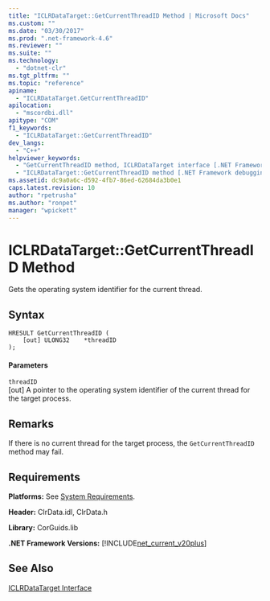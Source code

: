 ```yaml
---
title: "ICLRDataTarget::GetCurrentThreadID Method | Microsoft Docs"
ms.custom: ""
ms.date: "03/30/2017"
ms.prod: ".net-framework-4.6"
ms.reviewer: ""
ms.suite: ""
ms.technology: 
  - "dotnet-clr"
ms.tgt_pltfrm: ""
ms.topic: "reference"
apiname: 
  - "ICLRDataTarget.GetCurrentThreadID"
apilocation: 
  - "mscordbi.dll"
apitype: "COM"
f1_keywords: 
  - "ICLRDataTarget::GetCurrentThreadID"
dev_langs: 
  - "C++"
helpviewer_keywords: 
  - "GetCurrentThreadID method, ICLRDataTarget interface [.NET Framework debugging]"
  - "ICLRDataTarget::GetCurrentThreadID method [.NET Framework debugging]"
ms.assetid: dc9a0a6c-d592-4fb7-86ed-62684da3b0e1
caps.latest.revision: 10
author: "rpetrusha"
ms.author: "ronpet"
manager: "wpickett"
---
```

# ICLRDataTarget::GetCurrentThreadID Method
Gets the operating system identifier for the current thread.  
  
## Syntax  
  
```  
HRESULT GetCurrentThreadID (  
    [out] ULONG32    *threadID  
);  
```  
  
#### Parameters  
 `threadID`  
 [out] A pointer to the operating system identifier of the current thread for the target process.  
  
## Remarks  
 If there is no current thread for the target process, the `GetCurrentThreadID` method may fail.  
  
## Requirements  
 **Platforms:** See [System Requirements](../../../../docs/framework/getting-started/system-requirements.md).  
  
 **Header:** ClrData.idl, ClrData.h  
  
 **Library:** CorGuids.lib  
  
 **.NET Framework Versions:** [!INCLUDE[net_current_v20plus](../../../../includes/net-current-v20plus-md.md)]  
  
## See Also  
 [ICLRDataTarget Interface](../../../../docs/framework/unmanaged-api/debugging/iclrdatatarget-interface.md)